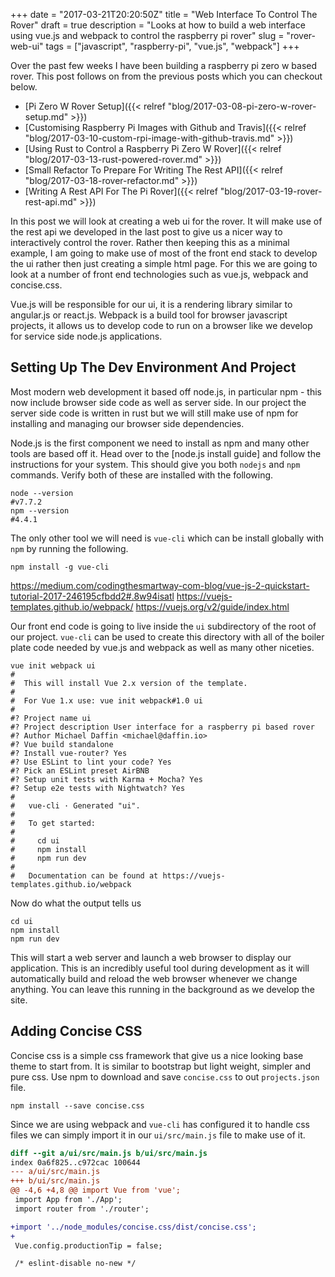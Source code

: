 +++
date = "2017-03-21T20:20:50Z"
title = "Web Interface To Control The Rover"
draft = true
description = "Looks at how to build a web interface using vue.js and webpack to control the raspberry pi rover"
slug = "rover-web-ui"
tags = ["javascript", "raspberry-pi", "vue.js", "webpack"]
+++

Over the past few weeks I have been building a raspberry pi zero w based rover.
This post follows on from the previous posts which you can checkout below.

* [Pi Zero W Rover Setup]({{< relref "blog/2017-03-08-pi-zero-w-rover-setup.md" >}})
* [Customising Raspberry Pi Images with Github and Travis]({{< relref "blog/2017-03-10-custom-rpi-image-with-github-travis.md" >}})
* [Using Rust to Control a Raspberry Pi Zero W Rover]({{< relref "blog/2017-03-13-rust-powered-rover.md" >}})
* [Small Refactor To Prepare For Writing The Rest API]({{< relref "blog/2017-03-18-rover-refactor.md" >}})
* [Writing A Rest API For The Pi Rover]({{< relref "blog/2017-03-19-rover-rest-api.md" >}})

In this post we will look at creating a web ui for the rover. It will make use
of the rest api we developed in the last post to give us a nicer way to
interactively control the rover. Rather then keeping this as a minimal example,
I am going to make use of most of the front end stack to develop the ui rather
then just creating a simple html page. For this we are going to look at a number
of front end technologies such as vue.js, webpack and concise.css.

Vue.js will be responsible for our ui, it is a rendering library similar to
angular.js or react.js. Webpack is a build tool for browser javascript projects,
it allows us to develop code to run on a browser like we develop for service
side node.js applications.

## Setting Up The Dev Environment And Project

Most modern web development it based off node.js, in particular npm - this now
include browser side code as well as server side. In our project the server side
code is written in rust but we will still make use of npm for installing and
managing our browser side dependencies.

Node.js is the first component we need to install as npm and many other tools
are based off it. Head over to the [node.js install guide] and follow the
instructions for your system. This should give you both `nodejs` and `npm`
commands. Verify both of these are installed with the following.

```shell
node --version
#v7.7.2
npm --version
#4.4.1
```

The only other tool we will need is `vue-cli` which can be install globally with
`npm` by running the following.

```shell
npm install -g vue-cli
```

https://medium.com/codingthesmartway-com-blog/vue-js-2-quickstart-tutorial-2017-246195cfbdd2#.8w94isatl
https://vuejs-templates.github.io/webpack/
https://vuejs.org/v2/guide/index.html

Our front end code is going to live inside the `ui` subdirectory of the root of
our project. `vue-cli` can be used to create this directory with all of the
boiler plate code needed by vue.js and webpack as well as many other niceties.

```shell
vue init webpack ui
#
#  This will install Vue 2.x version of the template.
#
#  For Vue 1.x use: vue init webpack#1.0 ui
#
#? Project name ui
#? Project description User interface for a raspberry pi based rover
#? Author Michael Daffin <michael@daffin.io>
#? Vue build standalone
#? Install vue-router? Yes
#? Use ESLint to lint your code? Yes
#? Pick an ESLint preset AirBNB
#? Setup unit tests with Karma + Mocha? Yes
#? Setup e2e tests with Nightwatch? Yes
#
#   vue-cli · Generated "ui".
#
#   To get started:
#   
#     cd ui
#     npm install
#     npm run dev
#   
#   Documentation can be found at https://vuejs-templates.github.io/webpack

```

Now do what the output tells us

```shell
cd ui
npm install
npm run dev
```

This will start a web server and launch a web browser to display our
application. This is an incredibly useful tool during development as it will
automatically build and reload the web browser whenever we change anything. You
can leave this running in the background as we develop the site.

## Adding Concise CSS

Concise css is a simple css framework that give us a nice looking base theme to
start from. It is similar to bootstrap but light weight, simpler and pure css.
Use npm to download and save `concise.css` to out `projects.json` file.

```shell
npm install --save concise.css
```

Since we are using webpack and `vue-cli` has configured it to handle css files
we can simply import it in our `ui/src/main.js` file to make use of it.

```diff
diff --git a/ui/src/main.js b/ui/src/main.js
index 0a6f825..c972cac 100644
--- a/ui/src/main.js
+++ b/ui/src/main.js
@@ -4,6 +4,8 @@ import Vue from 'vue';
 import App from './App';
 import router from './router';

+import '../node_modules/concise.css/dist/concise.css';
+
 Vue.config.productionTip = false;

 /* eslint-disable no-new */
```
